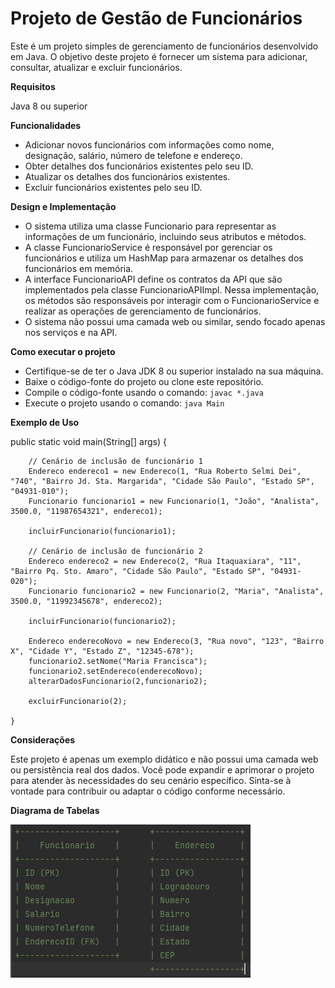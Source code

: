 # Projeto de Gestão de Funcionários

Este é um projeto simples de gerenciamento de funcionários desenvolvido em Java. O objetivo deste projeto é fornecer um sistema para adicionar, consultar, atualizar e excluir funcionários.

**Requisitos**

Java 8 ou superior


**Funcionalidades**

* Adicionar novos funcionários com informações como nome, designação, salário, número de telefone e endereço.
* Obter detalhes dos funcionários existentes pelo seu ID.
* Atualizar os detalhes dos funcionários existentes.
* Excluir funcionários existentes pelo seu ID.


**Design e Implementação**

* O sistema utiliza uma classe Funcionario para representar as informações de um funcionário, incluindo seus atributos e métodos.
* A classe FuncionarioService é responsável por gerenciar os funcionários e utiliza um HashMap para armazenar os detalhes dos funcionários em memória.
* A interface FuncionarioAPI define os contratos da API que são implementados pela classe FuncionarioAPIImpl. Nessa implementação, os métodos são responsáveis por interagir com o FuncionarioService e realizar as operações de gerenciamento de funcionários.
* O sistema não possui uma camada web ou similar, sendo focado apenas nos serviços e na API.

**Como executar o projeto**

* Certifique-se de ter o Java JDK 8 ou superior instalado na sua máquina.
* Baixe o código-fonte do projeto ou clone este repositório.
* Compile o código-fonte usando o comando: `javac *.java`
* Execute o projeto usando o comando: `java Main`

**Exemplo de Uso**

public static void main(String[] args) {

        // Cenário de inclusão de funcionário 1
        Endereco endereco1 = new Endereco(1, "Rua Roberto Selmi Dei", "740", "Bairro Jd. Sta. Margarida", "Cidade São Paulo", "Estado SP", "04931-010");
        Funcionario funcionario1 = new Funcionario(1, "João", "Analista", 3500.0, "11987654321", endereco1);

        incluirFuncionario(funcionario1);

        // Cenário de inclusão de funcionário 2
        Endereco endereco2 = new Endereco(2, "Rua Itaquaxiara", "11", "Bairro Pq. Sto. Amaro", "Cidade São Paulo", "Estado SP", "04931-020");
        Funcionario funcionario2 = new Funcionario(2, "Maria", "Analista", 3500.0, "11992345678", endereco2);

        incluirFuncionario(funcionario2);

        Endereco enderecoNovo = new Endereco(3, "Rua novo", "123", "Bairro X", "Cidade Y", "Estado Z", "12345-678");
        funcionario2.setNome("Maria Francisca");
        funcionario2.setEndereco(enderecoNovo);
        alterarDadosFuncionario(2,funcionario2);

        excluirFuncionario(2);

    }

**Considerações**

Este projeto é apenas um exemplo didático e não possui uma camada web ou persistência real dos dados. Você pode expandir e aprimorar o projeto para atender às necessidades do seu cenário específico. Sinta-se à vontade para contribuir ou adaptar o código conforme necessário.

**Diagrama de Tabelas**


![img.png](img.png)